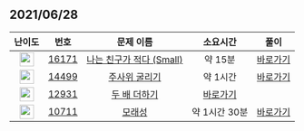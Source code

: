 ## 2021/06/28
| 난이도 | 번호 | 문제 이름 | 소요시간 | 풀이 
|:------:|:----:|:---------:|:------:|:------:|
| <img height="25px" width="25px" src="https://static.solved.ac/tier_small/6.svg"/> | [16171](https://www.acmicpc.net/problem/16171) | [나는 친구가 적다 (Small)](https://www.acmicpc.net/problem/16171) | 약 15분 | [바로가기](https://github.com/MinsangKong/DailyProblem/blob/main/06-28/1.py)| 
| <img height="25px" width="25px" src="https://static.solved.ac/tier_small/12.svg"/> | [14499](https://www.acmicpc.net/problem/14499) | [주사위 굴리기](https://www.acmicpc.net/problem/14499) | 약 1시간 | [바로가기](https://github.com/MinsangKong/DailyProblem/blob/main/06-28/2.py)|
| <img height="25px" width="25px" src="https://static.solved.ac/tier_small/12.svg"/> | [12931](https://www.acmicpc.net/problem/12931) | [두 배 더하기](https://www.acmicpc.net/problem/12931) | [바로가기](https://github.com/MinsangKong/DailyProblem/blob/main/06-28/3.py)| 
| <img height="25px" width="25px" src="https://static.solved.ac/tier_small/13.svg"/> | [10711](https://www.acmicpc.net/problem/10711) | [모래성](https://www.acmicpc.net/problem/10711) | 약 1시간 30분 | [바로가기](https://github.com/MinsangKong/DailyProblem/blob/main/06-28/4-2.py)|